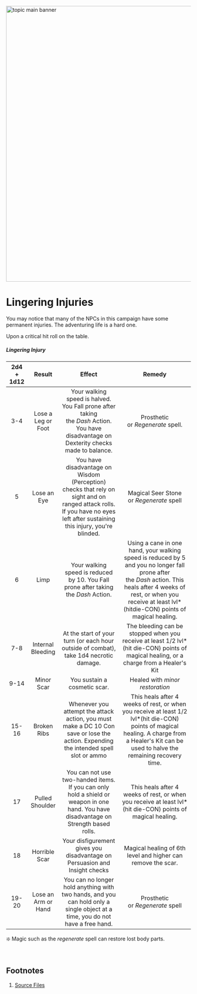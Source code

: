 ﻿<!-- Lingering Injuries -->
<!-- default-game-assets -->
<!-- special-setup -->
<!-- lingering-injuries -->

<!-- Reference URLS -->
[Repo Files]: https://github.com/Tougher-Together-DnD/default-game-assets/tree/main/special-setup/lingering-injuries "Tougher Together Files"

<!-- Images -->
[Main Banner]: https://raw.githubusercontent.com/Tougher-Together-DnD/default-game-assets/main/special-setup/lingering-injuries/images/lingering-injuries-banner.webp#banner "topic main banner"

<style>
/* CSS style for NaturalCrit Homebrew render. */
.phb#p1{ text-align:left; }
.phb#p1:after{ display:none; }
.phb p+p { margin-top:.2em; }
.phb blockquote { margin-top:1em; margin-bottom:2em; }
.phb h1, .phb h2, .phb h3, .phb h4, sup, span { color:#006699; }
span { font-weight:bold; }
ul li { line-height:2; }
.phb table tbody tr td { border:1px solid #1C6EA4; text-align:left; }
th:empty { display:none; }

/* css for markdown */
img[src*="#banner"] { display:block; margin-left:auto; margin-right:auto; width:750px; }
</style>

![][Main Banner]

# Lingering Injuries
You may notice that many of the NPCs in this campaign have some permanent injuries. The adventuring life is a hard one.

Upon a critical hit roll on the table.

##### Lingering Injury
| 2d4 + 1d12 | Result | Effect | Remedy |
| :---: | :---: | :---: | :---: |
|3-4| Lose a Leg or Foot | Your walking speed is halved. You Fall prone after taking the *Dash* Action. You have disadvantage on Dexterity checks made to balance. | Prosthetic or *Regenerate* spell. |
| 5 | Lose an Eye | You have disadvantage on Wisdom (Perception) checks that rely on sight and on ranged attack rolls. If you have no eyes left after sustaining this injury, you're blinded. | Magical Seer Stone or *Regenerate* spell |
| 6 | Limp | Your walking speed is reduced by 10. You Fall prone after taking the *Dash* Action. | Using a cane in one hand, your walking speed is reduced by 5 and you no longer fall prone after the *Dash* action. This heals after 4 weeks of rest, or when you receive at least lvl\*(hitdie-CON) points of magical healing. |
| 7-8 | Internal Bleeding | At the start of your turn (or each hour outside of combat), take 1d4 necrotic damage. | The bleeding can be stopped when you receive at least 1/2 lvl\*(hit die-CON) points of magical healing, or a charge from a Healer's Kit |
| 9-14 | Minor Scar | You sustain a cosmetic scar. | Healed with *minor restoration* |
| 15-16 | Broken Ribs | Whenever you attempt the attack action, you must make a DC 10 Con save or lose the action. Expending the intended spell slot or ammo | This heals after 4 weeks of rest, or when you receive at least 1/2 lvl\*(hit die-CON) points of magical healing. A charge from a Healer's Kit can be used to halve the remaining recovery time. |
| 17 | Pulled Shoulder | You can not use two-handed items. If you can only hold a shield or weapon in one hand. You have disadvantage on Strength based rolls. | This heals after 4 weeks of rest, or when you receive at least lvl\*(hit die-CON) points of magical healing. |
| 18 | Horrible Scar | Your disfigurement gives you disadvantage on Persuasion and Insight checks | Magical healing of 6th level and higher can remove the scar. |
| 19-20 | Lose an Arm or Hand | You can no longer hold anything with two hands, and you can hold only a single object at a time, you do not have a free hand. | Prosthetic or *Regenerate* spell |

❇️ Magic such as the *regenerate* spell can restore lost body parts.

<br>

## Footnotes
1. [Source Files][Repo Files]